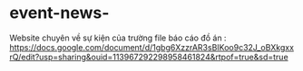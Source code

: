 # event-news-
Website chuyên về sự kiện của trường
file báo cáo đồ án : https://docs.google.com/document/d/1gbg6XzzrAR3sBIKoo9c32J_oBXkgxxrQ/edit?usp=sharing&ouid=113967292298958461824&rtpof=true&sd=true
